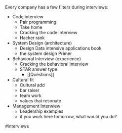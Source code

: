 Every company has a few filters during interviews:

- Code interview
	- Pair programming
	- Take home
	- Cracking the code interview
	- Hacker rank
- System Design (architecture)
	- Design Data intensive applications book
	- the system design Primer
- Behavioral Interview (experience)
	- Cracking the behavioral interview
	- STAR answer type
		- [[Questions]]
- Cultural fit
	- Cultural add
	- bar raiser
	- team work
	- values that resonate
- Management Interwiew
	- Leadership examples
	- if you work here tomorrow, what would you do?


#interviews
